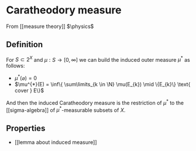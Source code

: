 # Caratheodory measure
From [[measure theory]]
$\physics$
## Definition
For $S \subset 2^{X}$ and $\mu: S \to [0, \infty]$ we can build the induced outer measure $\mu^{*}$ as follows:
- $\mu^{*}(\varnothing) = 0$
- $\mu^{*}(E) = \inf\{ \sum\limits_{k \in \N} \mu(E_{k}) \mid \{E_{k}\} \text{ cover } E\}$

And then the induced Caratheodory measure is the restriction of $\mu^{*}$ to the [[sigma-algebra]] of $\mu^{*}$-measurable subsets of $X$.

## Properties
- [[lemma about induced measure]]
